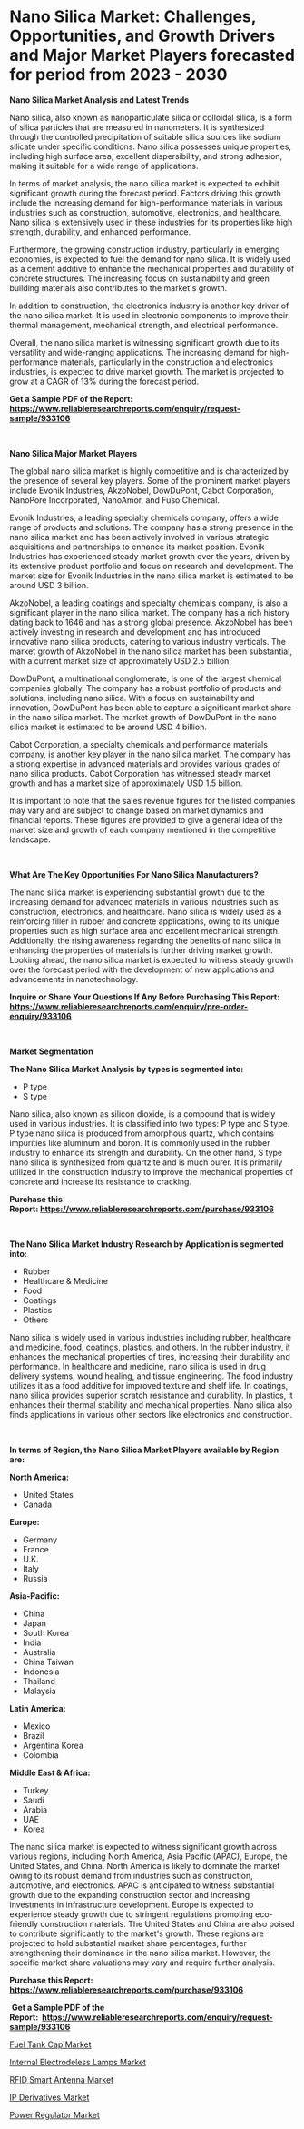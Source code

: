 <p><h1>Nano Silica Market: Challenges, Opportunities, and Growth Drivers and Major Market Players forecasted for period from 2023 - 2030</h1></p><p><strong>Nano Silica Market Analysis and Latest Trends</strong></p>
<p><p>Nano silica, also known as nanoparticulate silica or colloidal silica, is a form of silica particles that are measured in nanometers. It is synthesized through the controlled precipitation of suitable silica sources like sodium silicate under specific conditions. Nano silica possesses unique properties, including high surface area, excellent dispersibility, and strong adhesion, making it suitable for a wide range of applications.</p><p>In terms of market analysis, the nano silica market is expected to exhibit significant growth during the forecast period. Factors driving this growth include the increasing demand for high-performance materials in various industries such as construction, automotive, electronics, and healthcare. Nano silica is extensively used in these industries for its properties like high strength, durability, and enhanced performance.</p><p>Furthermore, the growing construction industry, particularly in emerging economies, is expected to fuel the demand for nano silica. It is widely used as a cement additive to enhance the mechanical properties and durability of concrete structures. The increasing focus on sustainability and green building materials also contributes to the market's growth.</p><p>In addition to construction, the electronics industry is another key driver of the nano silica market. It is used in electronic components to improve their thermal management, mechanical strength, and electrical performance.</p><p>Overall, the nano silica market is witnessing significant growth due to its versatility and wide-ranging applications. The increasing demand for high-performance materials, particularly in the construction and electronics industries, is expected to drive market growth. The market is projected to grow at a CAGR of 13% during the forecast period.</p></p>
<p><strong>Get a Sample PDF of the Report:&nbsp; <a href="https://www.reliableresearchreports.com/enquiry/request-sample/933106">https://www.reliableresearchreports.com/enquiry/request-sample/933106</a></strong></p>
<p>&nbsp;</p>
<p><strong>Nano Silica Major Market Players</strong></p>
<p><p>The global nano silica market is highly competitive and is characterized by the presence of several key players. Some of the prominent market players include Evonik Industries, AkzoNobel, DowDuPont, Cabot Corporation, NanoPore Incorporated, NanoAmor, and Fuso Chemical.</p><p>Evonik Industries, a leading specialty chemicals company, offers a wide range of products and solutions. The company has a strong presence in the nano silica market and has been actively involved in various strategic acquisitions and partnerships to enhance its market position. Evonik Industries has experienced steady market growth over the years, driven by its extensive product portfolio and focus on research and development. The market size for Evonik Industries in the nano silica market is estimated to be around USD 3 billion.</p><p>AkzoNobel, a leading coatings and specialty chemicals company, is also a significant player in the nano silica market. The company has a rich history dating back to 1646 and has a strong global presence. AkzoNobel has been actively investing in research and development and has introduced innovative nano silica products, catering to various industry verticals. The market growth of AkzoNobel in the nano silica market has been substantial, with a current market size of approximately USD 2.5 billion.</p><p>DowDuPont, a multinational conglomerate, is one of the largest chemical companies globally. The company has a robust portfolio of products and solutions, including nano silica. With a focus on sustainability and innovation, DowDuPont has been able to capture a significant market share in the nano silica market. The market growth of DowDuPont in the nano silica market is estimated to be around USD 4 billion.</p><p>Cabot Corporation, a specialty chemicals and performance materials company, is another key player in the nano silica market. The company has a strong expertise in advanced materials and provides various grades of nano silica products. Cabot Corporation has witnessed steady market growth and has a market size of approximately USD 1.5 billion.</p><p>It is important to note that the sales revenue figures for the listed companies may vary and are subject to change based on market dynamics and financial reports. These figures are provided to give a general idea of the market size and growth of each company mentioned in the competitive landscape.</p></p>
<p>&nbsp;</p>
<p><strong>What Are The Key Opportunities For Nano Silica Manufacturers?</strong></p>
<p><p>The nano silica market is experiencing substantial growth due to the increasing demand for advanced materials in various industries such as construction, electronics, and healthcare. Nano silica is widely used as a reinforcing filler in rubber and concrete applications, owing to its unique properties such as high surface area and excellent mechanical strength. Additionally, the rising awareness regarding the benefits of nano silica in enhancing the properties of materials is further driving market growth. Looking ahead, the nano silica market is expected to witness steady growth over the forecast period with the development of new applications and advancements in nanotechnology.</p></p>
<p><strong>Inquire or Share Your Questions If Any Before Purchasing This Report: <a href="https://www.reliableresearchreports.com/enquiry/pre-order-enquiry/933106">https://www.reliableresearchreports.com/enquiry/pre-order-enquiry/933106</a></strong></p>
<p>&nbsp;</p>
<p><strong>Market Segmentation</strong></p>
<p><strong>The Nano Silica Market Analysis by types is segmented into:</strong></p>
<p><ul><li>P type</li><li>S type</li></ul></p>
<p><p>Nano silica, also known as silicon dioxide, is a compound that is widely used in various industries. It is classified into two types: P type and S type. P type nano silica is produced from amorphous quartz, which contains impurities like aluminum and boron. It is commonly used in the rubber industry to enhance its strength and durability. On the other hand, S type nano silica is synthesized from quartzite and is much purer. It is primarily utilized in the construction industry to improve the mechanical properties of concrete and increase its resistance to cracking.</p></p>
<p><strong>Purchase this Report:&nbsp;<a href="https://www.reliableresearchreports.com/purchase/933106">https://www.reliableresearchreports.com/purchase/933106</a></strong></p>
<p>&nbsp;</p>
<p><strong>The Nano Silica Market Industry Research by Application is segmented into:</strong></p>
<p><ul><li>Rubber</li><li>Healthcare & Medicine</li><li>Food</li><li>Coatings</li><li>Plastics</li><li>Others</li></ul></p>
<p><p>Nano silica is widely used in various industries including rubber, healthcare and medicine, food, coatings, plastics, and others. In the rubber industry, it enhances the mechanical properties of tires, increasing their durability and performance. In healthcare and medicine, nano silica is used in drug delivery systems, wound healing, and tissue engineering. The food industry utilizes it as a food additive for improved texture and shelf life. In coatings, nano silica provides superior scratch resistance and durability. In plastics, it enhances their thermal stability and mechanical properties. Nano silica also finds applications in various other sectors like electronics and construction.</p></p>
<p>&nbsp;</p>
<p><strong>In terms of Region, the Nano Silica Market Players available by Region are:</strong></p>
<p>
    <p> <strong> North America: </strong>
        <ul>
            <li>United States</li>
            <li>Canada</li>
        </ul>
        </p> 
    <p> <strong> Europe: </strong>
        <ul>
            <li>Germany</li>
            <li>France</li>
            <li>U.K.</li>
            <li>Italy</li>
            <li>Russia</li>
        </ul>
        </p> 
    <p> <strong> Asia-Pacific: </strong>
        <ul>
            <li>China</li>
            <li>Japan</li>
            <li>South Korea</li>
            <li>India</li>
            <li>Australia</li>
            <li>China Taiwan</li>
            <li>Indonesia</li>
            <li>Thailand</li>
            <li>Malaysia</li>
        </ul>
        </p> 
    <p> <strong> Latin America: </strong>
        <ul>
            <li>Mexico</li>
            <li>Brazil</li>
            <li>Argentina Korea</li>
            <li>Colombia</li>
        </ul>
        </p> 
    <p> <strong> Middle East & Africa: </strong>
        <ul>
            <li>Turkey</li>
            <li>Saudi</li>
            <li>Arabia</li>
            <li>UAE</li>
            <li>Korea</li>
        </ul>
    </p>
    </p>
<p><p>The nano silica market is expected to witness significant growth across various regions, including North America, Asia Pacific (APAC), Europe, the United States, and China. North America is likely to dominate the market owing to its robust demand from industries such as construction, automotive, and electronics. APAC is anticipated to witness substantial growth due to the expanding construction sector and increasing investments in infrastructure development. Europe is expected to experience steady growth due to stringent regulations promoting eco-friendly construction materials. The United States and China are also poised to contribute significantly to the market's growth. These regions are projected to hold substantial market share percentages, further strengthening their dominance in the nano silica market. However, the specific market share valuations may vary and require further analysis.</p></p>
<p><strong>Purchase this Report: <a href="https://www.reliableresearchreports.com/purchase/933106">https://www.reliableresearchreports.com/purchase/933106</a></strong></p>
<p>&nbsp;<strong>Get a Sample PDF of the Report:&nbsp;&nbsp;<a href="https://www.reliableresearchreports.com/enquiry/request-sample/933106">https://www.reliableresearchreports.com/enquiry/request-sample/933106</a></strong></p>
<p><strong></strong></p>
<p><p><a href="https://www.linkedin.com/pulse/fuel-tank-cap-market-size-share-global-analysis-report-2023--xjgqf/">Fuel Tank Cap Market</a></p><p><a href="https://issuu.com/reportprime-2/docs/internal-electrodeless-lamps-market-size-2030.pptx?fr=xKAE9_zU1NQ">Internal Electrodeless Lamps Market</a></p><p><a href="https://github.com/NorbertYates/Market-Research-Report-List-1/blob/main/rfid-smart-antenna-market.md">RFID Smart Antenna Market</a></p><p><a href="https://issuu.com/reportprime-2/docs/ip-derivatives-market-size-2030.pptx?fr=xKAE9_zU1NQ">IP Derivatives Market</a></p><p><a href="https://www.reportprime.com/power-regulator-r1364">Power Regulator Market</a></p></p>